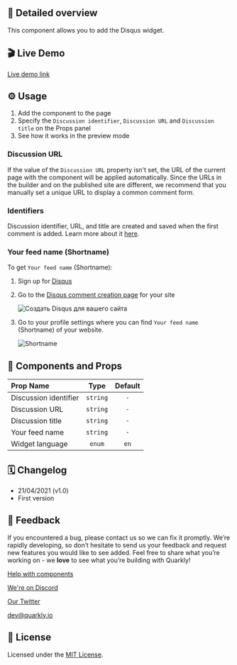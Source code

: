 ## 📖 Detailed overview

This component allows you to add the Disqus widget.

## 🎬 Live Demo

[Live demo link](https://quarkly-catalog.netlify.app/disqus/)

## ⚙️ Usage

1.  Add the component to the page
2.  Specify the `Discussion identifier`, `Discussion URL` and `Discussion title` on the Props panel
3.  See how it works in the preview mode

### Discussion URL

If the value of the `Discussion URL` property isn't set, the URL of the current page with the component will be applied automatically. Since the URLs in the builder and on the published site are different, we recommend that you manually set a unique URL to display a common comment form.

### Identifiers

Discussion identifier, URL, and title are created and saved when the first comment is added. Learn more about it [here](https://help.disqus.com/en/articles/1717111-what-s-a-shortname).

### Your feed name (Shortname)

To get `Your feed name` (Shortname):

1.  Sign up for [Disqus](https://disqus.com/profile/signup/)
2.  Go to the [Disqus comment creation page](https://disqus.com/admin/create) for your site

    ![Создать Disqus для вашего сайта](https://test-upl.quarkly.io/60474504627982001eb71a51/images/1.png?v=2021-04-22T09:20:49.350Z)

3.  Go to your profile settings where you can find `Your feed name` (Shortname) of your website.

    ![Shortname](https://test-upl.quarkly.io/60474504627982001eb71a51/images/2.png?v=2021-04-22T09:21:10.280Z)

## 🧩 Components and Props

| Prop Name             |   Type   | Default |
| :-------------------- | :------: | :-----: |
| Discussion identifier | `string` |   `-`   |
| Discussion URL        | `string` |   `-`   |
| Discussion title      | `string` |   `-`   |
| Your feed name        | `string` |   `-`   |
| Widget language       |  `enum`  |  `en`   |

## 🗓 Changelog

-   21/04/2021 (v1.0)
-   First version

## 📮 Feedback

If you encountered a bug, please contact us so we can fix it promptly. We’re rapidly developing, so don’t hesitate to send us your feedback and request new features you would like to see added. Feel free to share what you’re working on - we **love** to see what you’re building with Quarkly!

[Help with components](https://community.quarkly.io/c/requests/11)

[We're on Discord](https://discord.gg/f9KhSMGX)

[Our Twitter](https://twitter.com/quarklyapp)

[dev@quarkly.io](mailto:dev@quarkly.io)

## 📝 License

Licensed under the [MIT License](./LICENSE).
